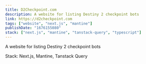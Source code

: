 ```yaml
---
title: D2Checkpoint.com
description: A website for listing Destiny 2 checkpoint bots
link: https://d2checkpoint.com
tags: ["website", "next.js", "mantine"]
publishDate: "1676155080"
stack: ["next.js", "mantine", "tanstack-query", "typescript"]
---
```


A website for listing Destiny 2 checkpoint bots

Stack: Next.js, Mantine, Tanstack Query
